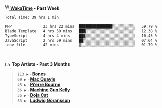 <img src="https://github.com/dxnter/dxnter/assets/17434202/67b21fa4-d36d-46f9-9dec-f23d976b00ef" alt="WakaTime Logo" width="14" height="18"/><a href="https://wakatime.com/@dxnter" target="_blank"><strong> WakaTime</strong></a><strong> - Past Week</strong>

<!--START_SECTION:waka-->

```txt
Total Time: 39 hrs 1 min

PHP              23 hrs 22 mins  ███████████████░░░░░░░░░░   59.79 %
Blade Template   4 hrs 50 mins   ███░░░░░░░░░░░░░░░░░░░░░░   12.38 %
TypeScript       4 hrs 4 mins    ██▓░░░░░░░░░░░░░░░░░░░░░░   10.43 %
JavaScript       2 hrs 59 mins   ██░░░░░░░░░░░░░░░░░░░░░░░   07.64 %
.env file        42 mins         ▒░░░░░░░░░░░░░░░░░░░░░░░░   01.79 %
```

<!--END_SECTION:waka-->

<br/>

<!--START_LASTFM_ARTISTS:{"period": "3month", "rows": 6}-->
<a href="https://last.fm" target="_blank"><img src="https://user-images.githubusercontent.com/17434202/215290617-e793598d-d7c9-428f-9975-156db1ba89cc.svg" alt="Last.fm Logo" width="18" height="13"/></a> **Top Artists - Past 3 Months**

> `113 ▶️` ∙ **[Bones](https://www.last.fm/music/Bones)**<br/>
> `69 ▶️` ∙ **[Mac Quayle](https://www.last.fm/music/Mac+Quayle)**<br/>
> `45 ▶️` ∙ **[Pi’erre Bourne](https://www.last.fm/music/Pi%E2%80%99erre+Bourne)**<br/>
> `36 ▶️` ∙ **[Machine Gun Kelly](https://www.last.fm/music/Machine+Gun+Kelly)**<br/>
> `35 ▶️` ∙ **[Doja Cat](https://www.last.fm/music/Doja+Cat)**<br/>
> `33 ▶️` ∙ **[Ludwig Göransson](https://www.last.fm/music/Ludwig+G%C3%B6ransson)**<br/>
<!--END_LASTFM_ARTISTS-->
